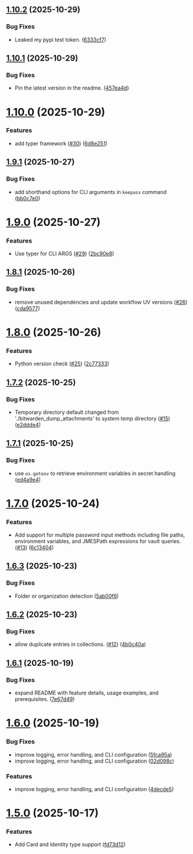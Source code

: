 ## [1.10.2](https://github.com/arpanrec/bitwarden-exporter/compare/1.10.1...1.10.2) (2025-10-29)


### Bug Fixes

* Leaked my pypi test token. ([6333cf7](https://github.com/arpanrec/bitwarden-exporter/commit/6333cf7e96d8f830a9dd9bc7757a47d0b3de708d))

## [1.10.1](https://github.com/arpanrec/bitwarden-exporter/compare/1.10.0...1.10.1) (2025-10-29)


### Bug Fixes

* Pin the latest version in the readme. ([457ea4d](https://github.com/arpanrec/bitwarden-exporter/commit/457ea4da587c803c5622e233ebfca89043dcacbd))

# [1.10.0](https://github.com/arpanrec/bitwarden-exporter/compare/1.9.1...1.10.0) (2025-10-29)


### Features

* add typer framework ([#30](https://github.com/arpanrec/bitwarden-exporter/issues/30)) ([6d8e251](https://github.com/arpanrec/bitwarden-exporter/commit/6d8e25192664169a204fa85a40babd6f22e71322))

## [1.9.1](https://github.com/arpanrec/bitwarden-exporter/compare/1.9.0...1.9.1) (2025-10-27)


### Bug Fixes

* add shorthand options for CLI arguments in `keepass` command ([bb0c7e0](https://github.com/arpanrec/bitwarden-exporter/commit/bb0c7e0f2f127b47d278547d46f8d31e8e412a61))

# [1.9.0](https://github.com/arpanrec/bitwarden-exporter/compare/1.8.1...1.9.0) (2025-10-27)


### Features

* Use typer for CLI ARGS ([#29](https://github.com/arpanrec/bitwarden-exporter/issues/29)) ([2bc90e8](https://github.com/arpanrec/bitwarden-exporter/commit/2bc90e8f5a0570bd566afa50a2307eeef262a79d))

## [1.8.1](https://github.com/arpanrec/bitwarden-exporter/compare/1.8.0...1.8.1) (2025-10-26)


### Bug Fixes

* remove unused dependencies and update workflow UV versions ([#26](https://github.com/arpanrec/bitwarden-exporter/issues/26)) ([cda9577](https://github.com/arpanrec/bitwarden-exporter/commit/cda9577f136a2ce68b8bc0a1714e6b25e724bacb))

# [1.8.0](https://github.com/arpanrec/bitwarden-exporter/compare/1.7.2...1.8.0) (2025-10-26)


### Features

* Python version check ([#25](https://github.com/arpanrec/bitwarden-exporter/issues/25)) ([2c77333](https://github.com/arpanrec/bitwarden-exporter/commit/2c7733334f5177141bcc9a128853c990fc0d3b92))

## [1.7.2](https://github.com/arpanrec/bitwarden-exporter/compare/1.7.1...1.7.2) (2025-10-25)


### Bug Fixes

* Temporary directory default changed from './bitwarden_dump_attachments' to system temp directory ([#15](https://github.com/arpanrec/bitwarden-exporter/issues/15)) ([e2ddde4](https://github.com/arpanrec/bitwarden-exporter/commit/e2ddde46be46565791ab889aa4654332feebb643))

## [1.7.1](https://github.com/arpanrec/bitwarden-exporter/compare/1.7.0...1.7.1) (2025-10-25)


### Bug Fixes

* use `os.getenv` to retrieve environment variables in secret handling ([ed4a9e4](https://github.com/arpanrec/bitwarden-exporter/commit/ed4a9e40f449d7ec2476b4e300a4b913b99599d4))

# [1.7.0](https://github.com/arpanrec/bitwarden-exporter/compare/1.6.3...1.7.0) (2025-10-24)


### Features

* Add support for multiple password input methods including file paths, environment variables, and JMESPath expressions for vault queries. ([#13](https://github.com/arpanrec/bitwarden-exporter/issues/13)) ([6c13404](https://github.com/arpanrec/bitwarden-exporter/commit/6c13404c7243b9719aaa339894c538be41044931))

## [1.6.3](https://github.com/arpanrec/bitwarden-exporter/compare/1.6.2...1.6.3) (2025-10-23)


### Bug Fixes

* Folder or organization detection ([5ab00f6](https://github.com/arpanrec/bitwarden-exporter/commit/5ab00f64aa7ff3e93e1234c0df35cf057550d562))

## [1.6.2](https://github.com/arpanrec/bitwarden-exporter/compare/1.6.1...1.6.2) (2025-10-23)


### Bug Fixes

* allow duplicate entries in collections. ([#12](https://github.com/arpanrec/bitwarden-exporter/issues/12)) ([4b0c40a](https://github.com/arpanrec/bitwarden-exporter/commit/4b0c40a48f77b5ef72023216f9a9ba76b71bf128))

## [1.6.1](https://github.com/arpanrec/bitwarden-exporter/compare/1.6.0...1.6.1) (2025-10-19)


### Bug Fixes

* expand README with feature details, usage examples, and prerequisites. ([7e67d49](https://github.com/arpanrec/bitwarden-exporter/commit/7e67d49c98c823656c8cbd5866492eda14337691))

# [1.6.0](https://github.com/arpanrec/bitwarden-exporter/compare/1.5.0...1.6.0) (2025-10-19)


### Bug Fixes

* improve logging, error handling, and CLI configuration ([5fca95a](https://github.com/arpanrec/bitwarden-exporter/commit/5fca95a912f8d30ed49a7b61b75f270a8fbca7f5))
* improve logging, error handling, and CLI configuration ([02d098c](https://github.com/arpanrec/bitwarden-exporter/commit/02d098c59975aabc0739bee637139c7b9c14485c))


### Features

* improve logging, error handling, and CLI configuration ([4decde5](https://github.com/arpanrec/bitwarden-exporter/commit/4decde534f0ff2130cd39d5e5119de600be27751))

# [1.5.0](https://github.com/arpanrec/bitwarden-exporter/compare/1.4.0...1.5.0) (2025-10-17)


### Features

* Add Card and Identity type support ([fd73d12](https://github.com/arpanrec/bitwarden-exporter/commit/fd73d120af364a827960f3656b1692d7794e9277))
